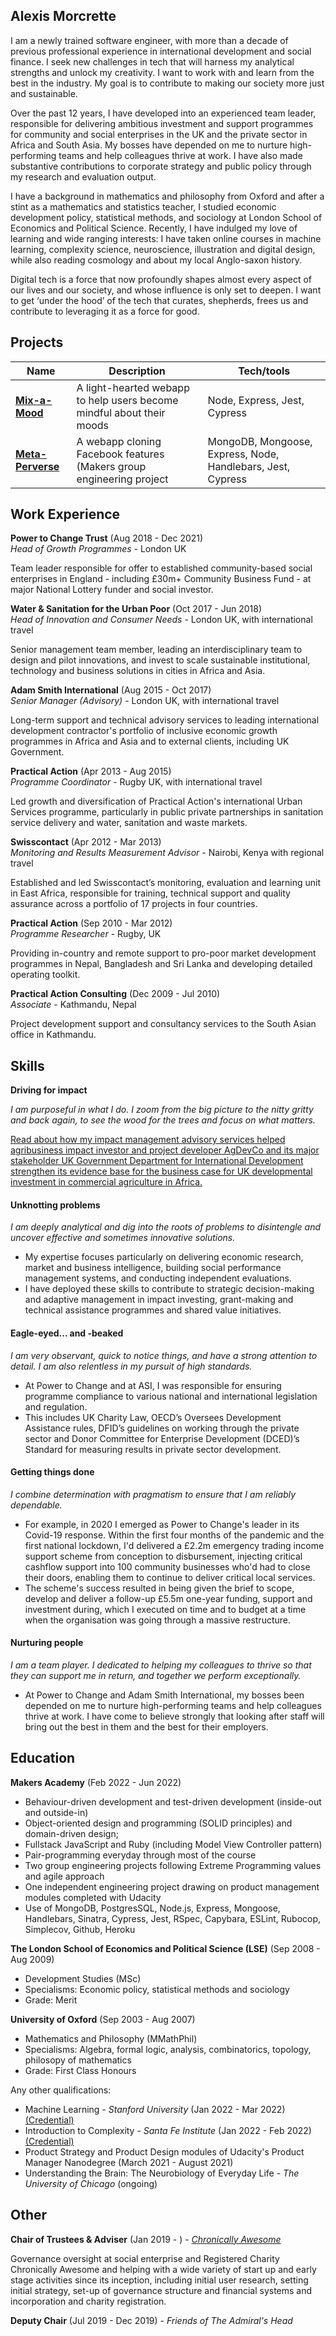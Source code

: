 ## Alexis Morcrette

I am a newly trained software engineer, with more than a decade of previous professional experience in international development and social finance. I seek new challenges in tech that will harness my analytical strengths and unlock my creativity. I want to work with and learn from the best in the industry. My goal is to contribute to making our society more just and sustainable.


Over the past 12 years, I have developed into an experienced team leader, responsible for delivering ambitious investment and support programmes for community and social enterprises in the UK and the private sector in Africa and South Asia. My bosses have depended on me to nurture high-performing teams and help colleagues thrive at work. I have also made substantive contributions to corporate strategy and public policy through my research and evaluation output. 

I have a background in mathematics and philosophy from Oxford and after a stint as a mathematics and statistics teacher, I studied economic development policy, statistical methods, and sociology at London School of Economics and Political Science. Recently, I have indulged my love of learning and wide ranging interests: I have taken online courses in machine learning, complexity science, neuroscience, illustration and digital design, while also reading cosmology and about my local Anglo-saxon history.

Digital tech is a force that now profoundly shapes almost every aspect of our lives and our society, and whose influence is only set to deepen. I want to get ‘under the hood’ of the tech that curates, shepherds, frees us and contribute to leveraging it as a force for good.

## Projects

| Name                                                                                         | Description                                            | Tech/tools                                    |
| -------------------------------------------------------------------------------------------- | --------------------------------------------------------------------- | ----------------------------------------- |
| [**Mix-a-Mood**](https://github.com/almorcrette/mix-a-mood)                                  | A light-hearted webapp to help users become mindful about their moods | Node, Express, Jest, Cypress |
| [**Meta-Perverse**](https://github.com/Conor-Developer/acebook-metaperverse)                 | A webapp cloning Facebook features (Makers group engineering project  | MongoDB, Mongoose, Express, Node, Handlebars, Jest, Cypress              |

## Work Experience

**Power to Change Trust** (Aug 2018 - Dec 2021)  
_Head of Growth Programmes_ - London UK

Team leader responsible for offer to established community-based social enterprises in England - including £30m+ Community Business Fund - at major National Lottery funder and social investor. 

**Water & Sanitation for the Urban Poor** (Oct 2017 - Jun 2018)  
_Head of Innovation and Consumer Needs_ - London UK, with international travel

Senior management team member, leading an interdisciplinary team to design and pilot innovations, and invest to scale sustainable institutional, technology and business solutions in cities in Africa and Asia.

**Adam Smith International** (Aug 2015 - Oct 2017)  
_Senior Manager (Advisory)_ - London UK, with international travel

Long-term support and technical advisory services to leading international development contractor's portfolio of inclusive economic growth programmes in Africa and Asia and to external clients, including UK Government.

**Practical Action** (Apr 2013 - Aug 2015)  
_Programme Coordinator_ - Rugby UK, with international travel

Led growth and diversification of Practical Action's international Urban Services programme, particularly in public private partnerships in sanitation service delivery and water, sanitation and waste markets. 

**Swisscontact** (Apr 2012 - Mar 2013)  
_Monitoring and Results Measurement Advisor_ - Nairobi, Kenya with regional travel

Established and led Swisscontact’s monitoring, evaluation and learning unit in East Africa, responsible for training, technical support and quality assurance  across a portfolio of 17 projects in four countries.

**Practical Action** (Sep 2010 - Mar 2012)  
_Programme Researcher_ - Rugby, UK

Providing in-country and remote support to pro-poor market development programmes in Nepal, Bangladesh and Sri Lanka and developing detailed operating toolkit.

**Practical Action Consulting** (Dec 2009 - Jul 2010)  
_Associate_ - Kathmandu, Nepal

Project development support and consultancy services to the South Asian office in Kathmandu.

## Skills

**Driving for impact**

_I am purposeful in what I do. I zoom from the big picture to the nitty gritty and back again, to see the wood for the trees and focus on what matters._

[Read about how my impact management advisory services helped agribusiness impact investor and project developer AgDevCo and its major stakeholder UK Government Department for International Development strengthen its evidence base for the business case for UK developmental investment in commercial agriculture in Africa.](/driving-for-impact.md)

#### Unknotting problems
_I am deeply analytical and dig into the roots of problems to disintengle and uncover effective and sometimes innovative solutions._

- My expertise focuses particularly on delivering economic research, market and business intelligence, building social performance management systems, and conducting independent evaluations.
- I have deployed these skills to contribute to strategic decision-making and adaptive management in impact investing, grant-making and technical assistance programmes and shared value initiatives.

#### Eagle-eyed... and -beaked
_I am very observant, quick to notice things, and have a strong attention to detail. I am also relentless in my pursuit of high standards._

- At Power to Change and at ASI, I was responsible for ensuring programme compliance to various national and international legislation and regulation.
- This includes UK Charity Law, OECD’s Oversees Development Assistance rules, DFID’s guidelines on working through the private sector and Donor Committee for Enterprise Development (DCED)’s Standard for measuring results in private sector development.

#### Getting things done
_I combine determination with pragmatism to ensure that I am reliably dependable._

- For example, in 2020 I emerged as Power to Change's leader in its Covid-19 response. Within the first four months of the pandemic and the first national lockdown, I'd delivered a £2.2m emergency trading income support scheme from conception to disbursement, injecting critical cashflow support into 100 community businesses who'd had to close their doors, enabling them to continue to deliver critical local services.
- The scheme's success resulted in being given the brief to scope, develop and deliver a follow-up £5.5m one-year funding, support and investment during, which I executed on time and to budget at a time when the organisation was going through a massive restructure.

#### Nurturing people
_I am a team player. I dedicated to helping my colleagues to thrive so that they can support me in return, and together we perform exceptionally._

- At Power to Change and Adam Smith International, my bosses been depended on me to nurture high-performing teams and help colleagues thrive at work. I have come to believe strongly that looking after staff will bring out the best in them and the best for their employers.

## Education

**Makers Academy** (Feb 2022 - Jun 2022)
- Behaviour-driven development and test-driven development (inside-out and outside-in)
- Object-oriented design and programming (SOLID principles) and domain-driven design;
- Fullstack JavaScript and Ruby (including Model View Controller pattern)
- Pair-programming everyday through most of the course
- Two group engineering projects following Extreme Programming values and agile approach
- One independent engineering project drawing on product management modules completed with Udacity
- Use of MongoDB, PostgresSQL, Node.js, Express, Mongoose, Handlebars, Sinatra, Cypress, Jest, RSpec, Capybara, ESLint, Rubocop, Simplecov, Github, Heroku

**The London School of Economics and Political Science (LSE)** (Sep 2008 - Aug 2009)

- Development Studies (MSc)
- Specialisms: Economic policy, statistical methods and sociology
- Grade: Merit

**University of Oxford** (Sep 2003 - Aug 2007)

- Mathematics and Philosophy (MMathPhil)
- Specialisms: Algebra, formal logic, analysis, combinatorics, topology, philosopy of mathematics
- Grade: First Class Honours

Any other qualifications:

- Machine Learning - _Stanford University_ (Jan 2022 - Mar 2022) [(Credential)](coursera.org/verify/N9NGBADGL55Z)
- Introduction to Complexity - _Santa Fe Institute_ (Jan 2022 - Feb 2022) [(Credential)](https://www.complexityexplorer.org/courses/119-introduction-to-complexity-2021/certificates/2277179394)
- Product Strategy and Product Design modules of Udacity's Product Manager Nanodegree (March 2021 - August 2021)
- Understanding the Brain: The Neurobiology of Everyday Life - _The University of Chicago_ (ongoing)

## Other

**Chair of Trustees & Adviser** (Jan 2019 - ) - [_Chronically Awesome_](https://chronicallyawesome.org.uk/)

Governance oversight at social enterprise and Registered Charity Chronically Awesome and helping with a wide variety of start up and early stage activities since its inception, including initial user research, setting initial strategy, set-up of governance structure and financial systems and incorporation and charity registration.

**Deputy Chair** (Jul 2019 - Dec 2019) - _Friends of The Admiral's Head_

